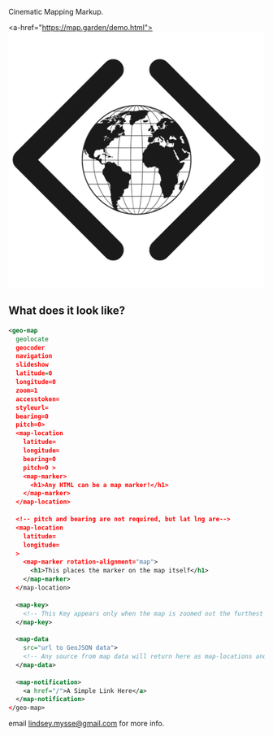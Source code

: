 Cinematic Mapping Markup.

<a-href="https://map.garden/demo.html"><img src="geo-map-logo.png"></a>


## What does it look like? 

```XML
<geo-map
  geolocate
  geocoder
  navigation
  slideshow
  latitude=0
  longitude=0
  zoom=1
  accesstoken=
  styleurl=
  bearing=0
  pitch=0>
  <map-location
    latitude=
    longitude=
    bearing=0
    pitch=0 >
    <map-marker>
      <h1>Any HTML can be a map marker!</h1>
    </map-marker>
  </map-location>

  <!-- pitch and bearing are not required, but lat lng are-->
  <map-location
    latitude=
    longitude=
  >
    <map-marker rotation-alignment="map">
      <h1>This places the marker on the map itself</h1>
    </map-marker>
  </map-location>
  
  <map-key>
    <!-- This Key appears only when the map is zoomed out the furthest from the user --> 
  </map-key>

  <map-data
    src="url to GeoJSON data">
    <!-- Any source from map data will return here as map-locations and then will be placed on the map -->
  </map-data>
  
  <map-notification>
    <a href="/">A Simple Link Here</a>
  </map-notification>
</geo-map>

```

email lindsey.mysse@gmail.com for more info.
